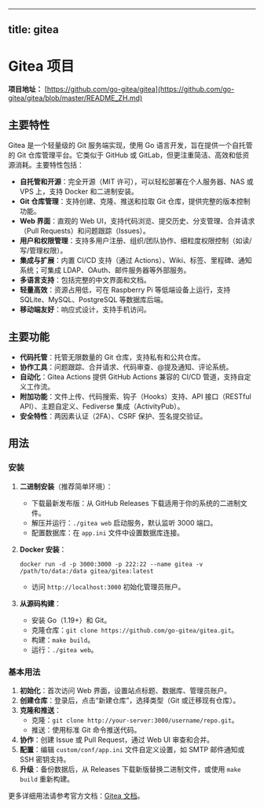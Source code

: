 
---
title: gitea
---

# Gitea 项目

**项目地址：** [https://github.com/go-gitea/gitea](https://github.com/go-gitea/gitea/blob/master/README_ZH.md)

## 主要特性

Gitea 是一个轻量级的 Git 服务端实现，使用 Go 语言开发，旨在提供一个自托管的 Git 仓库管理平台。它类似于 GitHub 或 GitLab，但更注重简洁、高效和低资源消耗。主要特性包括：

- **自托管和开源**：完全开源（MIT 许可），可以轻松部署在个人服务器、NAS 或 VPS 上，支持 Docker 和二进制安装。
- **Git 仓库管理**：支持创建、克隆、推送和拉取 Git 仓库，提供完整的版本控制功能。
- **Web 界面**：直观的 Web UI，支持代码浏览、提交历史、分支管理、合并请求（Pull Requests）和问题跟踪（Issues）。
- **用户和权限管理**：支持多用户注册、组织/团队协作、细粒度权限控制（如读/写/管理权限）。
- **集成与扩展**：内置 CI/CD 支持（通过 Actions）、Wiki、标签、里程碑、通知系统；可集成 LDAP、OAuth、邮件服务器等外部服务。
- **多语言支持**：包括完整的中文界面和文档。
- **轻量高效**：资源占用低，可在 Raspberry Pi 等低端设备上运行，支持 SQLite、MySQL、PostgreSQL 等数据库后端。
- **移动端友好**：响应式设计，支持手机访问。

## 主要功能

- **代码托管**：托管无限数量的 Git 仓库，支持私有和公共仓库。
- **协作工具**：问题跟踪、合并请求、代码审查、@提及通知、评论系统。
- **自动化**：Gitea Actions 提供 GitHub Actions 兼容的 CI/CD 管道，支持自定义工作流。
- **附加功能**：文件上传、代码搜索、钩子（Hooks）支持、API 接口（RESTful API）、主题自定义、Fediverse 集成（ActivityPub）。
- **安全特性**：两因素认证（2FA）、CSRF 保护、签名提交验证。

## 用法

### 安装
1. **二进制安装**（推荐简单环境）：
   - 下载最新发布版：从 GitHub Releases 下载适用于你的系统的二进制文件。
   - 解压并运行：`./gitea web` 启动服务，默认监听 3000 端口。
   - 配置数据库：在 `app.ini` 文件中设置数据库连接。

2. **Docker 安装**：
   ```
   docker run -d -p 3000:3000 -p 222:22 --name gitea -v /path/to/data:/data gitea/gitea:latest
   ```
   - 访问 `http://localhost:3000` 初始化管理员账户。

3. **从源码构建**：
   - 安装 Go（1.19+）和 Git。
   - 克隆仓库：`git clone https://github.com/go-gitea/gitea.git`。
   - 构建：`make build`。
   - 运行：`./gitea web`。

### 基本用法
1. **初始化**：首次访问 Web 界面，设置站点标题、数据库、管理员账户。
2. **创建仓库**：登录后，点击“新建仓库”，选择类型（Git 或迁移现有仓库）。
3. **克隆和推送**：
   - 克隆：`git clone http://your-server:3000/username/repo.git`。
   - 推送：使用标准 Git 命令推送代码。
4. **协作**：创建 Issue 或 Pull Request，通过 Web UI 审查和合并。
5. **配置**：编辑 `custom/conf/app.ini` 文件自定义设置，如 SMTP 邮件通知或 SSH 密钥支持。
6. **升级**：备份数据后，从 Releases 下载新版替换二进制文件，或使用 `make build` 重新构建。

更多详细用法请参考官方文档：[Gitea 文档](https://docs.gitea.com/zh-cn/)。